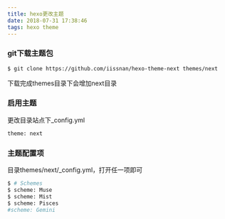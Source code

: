 ```yaml
---
title: hexo更改主题
date: 2018-07-31 17:38:46
tags: hexo theme
---
```


### git下载主题包
``` bash
$ git clone https://github.com/iissnan/hexo-theme-next themes/next
```
下载完成themes目录下会增加next目录

### 启用主题
更改目录站点下\_config.yml
``` bash
theme: next
```

### 主题配置项
目录themes\/next\/\_config.yml，打开任一项即可
``` bash
$ # Schemes
$ scheme: Muse
$ scheme: Mist
$ scheme: Pisces
#scheme: Gemini
```